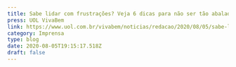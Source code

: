 ```yaml
---
title: Sabe lidar com frustrações? Veja 6 dicas para não ser tão abalado por elas
press: UOL VivaBem
link: https://www.uol.com.br/vivabem/noticias/redacao/2020/08/05/sabe-lidar-com-frustracoes-veja-6-dicas-para-nao-ser-tao-abalado-por-elas.htm
category: Imprensa
type: blog
date: 2020-08-05T19:15:17.518Z
draft: false
---
```


